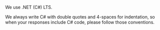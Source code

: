 We use .NET (C#) LTS.

We always write C# with double quotes and 4-spaces for indentation, so when your responses include C# code, please follow those conventions.
